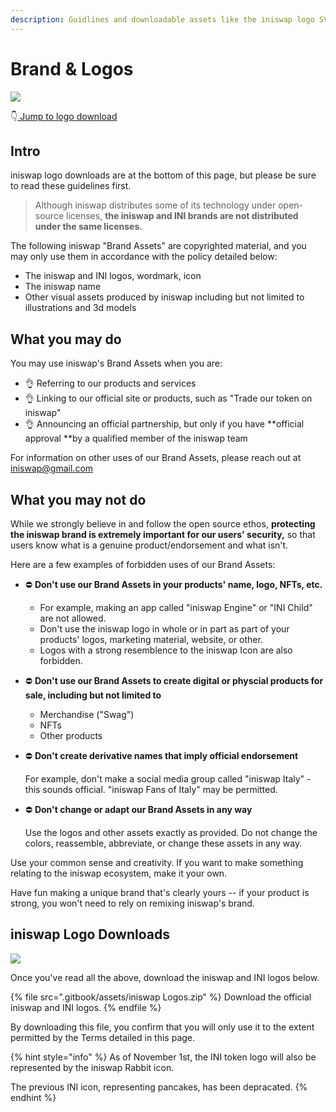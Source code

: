 ```yaml
---
description: Guidlines and downloadable assets like the iniswap logo SVG
---
```


# Brand & Logos

![](<.gitbook/assets/Frame 6.png>)

👇[ Jump to logo download](brand.md#iniswap-logo-downloads)

## Intro

iniswap logo downloads are at the bottom of this page, but please be sure to read these guidelines first.

> Although iniswap distributes some of its technology under open-source licenses, **the iniswap and INI brands are not distributed under the same licenses.**

The following iniswap "Brand Assets" are copyrighted material, and you may only use them in accordance with the policy detailed below:

* The iniswap and INI logos, wordmark, icon
* The iniswap name
* Other visual assets produced by iniswap including but not limited to illustrations and 3d models

## What you may do

You may use iniswap's Brand Assets when you are:

* 👌 Referring to our products and services
* 👌 Linking to our official site or products, such as "Trade our token on iniswap"
* 👌 Announcing an official partnership, but only if you have **official approval **by a qualified member of the iniswap team

For information on other uses of our Brand Assets, please reach out at iniswap@gmail.com

## What you may not do

While we strongly believe in and follow the open source ethos, **protecting the iniswap brand is extremely important for our users' security,** so that users know what is a genuine product/endorsement and what isn't.

Here are a few examples of forbidden uses of our Brand Assets:

* ⛔️ **Don't use our Brand Assets in your products' name, logo, NFTs, etc.**&#x20;
  * For example, making an app called "iniswap Engine" or "INI Child" are not allowed.
  * Don't use the iniswap logo in whole or in part as part of your products' logos, marketing material, website, or other.
  * Logos with a strong resemblence to the iniswap Icon are also forbidden.
* ⛔️ **Don't use our Brand Assets to create digital or physcial products for sale, including but not limited to**
  * Merchandise ("Swag")
  * NFTs
  * Other products
*   ⛔️ **Don't create derivative names that imply official endorsement**

    For example, don't make a social media group called "iniswap Italy" - this sounds official. "iniswap Fans of Italy" may be permitted.
*   ⛔️ **Don't change or adapt our Brand Assets in any way**

    Use the logos and other assets exactly as provided. Do not change the colors, reassemble, abbreviate, or change these assets in any way.

Use your common sense and creativity. If you want to make something relating to the iniswap ecosystem, make it your own.

Have fun making a unique brand that's clearly yours -- if your product is strong, you won't need to rely on remixing iniswap's brand.

## iniswap Logo Downloads

![](<.gitbook/assets/Frame 4.png>)

Once you've read all the above, download the iniswap and INI logos below.

{% file src=".gitbook/assets/iniswap Logos.zip" %}
Download the official iniswap and INI logos.
{% endfile %}

By downloading this file, you confirm that you will only use it to the extent permitted by the Terms detailed in this page.

{% hint style="info" %}
As of November 1st, the INI token logo will also be represented by the iniswap Rabbit icon.

The previous INI icon, representing pancakes, has been depracated.
{% endhint %}

